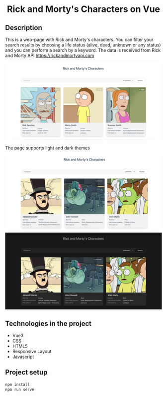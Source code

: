 <h1 align="center">Rick and Morty's Characters on Vue</h1>

## Description

This is a web-page with Rick and Morty's characters. You can filter your search results by choosing a life status (alive, dead, unknown or any status) and you can perform a search by a keyword. The data is received from Rick and Morty API https://rickandmortyapi.com

<img src="./readme_assets/title.png">

The page supports light and dark themes

<img src="./readme_assets/light.png">

<img src="./readme_assets/dark.png">

## Technologies in the project

- Vue3
- CSS
- HTML5
- Responsive Layout
- Javascript

## Project setup

```
npm install
npm run serve
```
